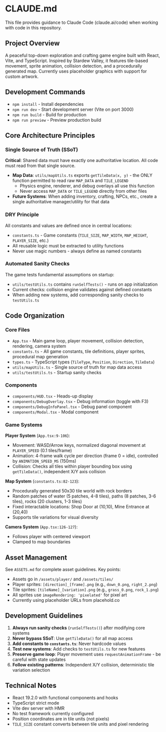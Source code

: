# CLAUDE.md

This file provides guidance to Claude Code (claude.ai/code) when working with code in this repository.

## Project Overview

A peaceful top-down exploration and crafting game engine built with React, Vite, and TypeScript. Inspired by Stardew Valley, it features tile-based movement, sprite animation, collision detection, and a procedurally generated map. Currently uses placeholder graphics with support for custom artwork.

## Development Commands

- `npm install` - Install dependencies
- `npm run dev` - Start development server (Vite on port 3000)
- `npm run build` - Build for production
- `npm run preview` - Preview production build

## Core Architecture Principles

### Single Source of Truth (SSoT)

**Critical**: Shared data must have exactly one authoritative location. All code must read from that single source.

- **Map Data**: `utils/mapUtils.ts` exports `getTileData(x, y)` - the ONLY function permitted to read raw `MAP_DATA` and `TILE_LEGEND`
  - Physics engine, renderer, and debug overlays all use this function
  - Never access `MAP_DATA` or `TILE_LEGEND` directly from other files
- **Future Systems**: When adding inventory, crafting, NPCs, etc., create a single authoritative manager/utility for that data

### DRY Principle

All constants and values are defined once in central locations:

- `constants.ts` - Game constants (`TILE_SIZE`, `MAP_WIDTH`, `MAP_HEIGHT`, `PLAYER_SIZE`, etc.)
- All reusable logic must be extracted to utility functions
- Never use magic numbers - always define as named constants

### Automated Sanity Checks

The game tests fundamental assumptions on startup:

- `utils/testUtils.ts` contains `runSelfTests()` - runs on app initialization
- Current checks: collision engine validates against defined constants
- When adding new systems, add corresponding sanity checks to `testUtils.ts`

## Code Organization

### Core Files

- `App.tsx` - Main game loop, player movement, collision detection, rendering, camera system
- `constants.ts` - All game constants, tile definitions, player sprites, procedural map generation
- `types.ts` - TypeScript types (`TileType`, `Position`, `Direction`, `TileData`)
- `utils/mapUtils.ts` - Single source of truth for map data access
- `utils/testUtils.ts` - Startup sanity checks

### Components

- `components/HUD.tsx` - Heads-up display
- `components/DebugOverlay.tsx` - Debug information (toggle with F3)
- `components/DebugInfoPanel.tsx` - Debug panel component
- `components/Modal.tsx` - Modal component

### Game Systems

**Player System** (`App.tsx:9-106`):
- Movement: WASD/Arrow keys, normalized diagonal movement at `PLAYER_SPEED` (0.1 tiles/frame)
- Animation: 4-frame walk cycle per direction (frame 0 = idle), controlled by `ANIMATION_SPEED_MS` (150ms)
- Collision: Checks all tiles within player bounding box using `getTileData()`, independent X/Y axis collision

**Map System** (`constants.ts:82-123`):
- Procedurally generated 50x30 tile world with rock borders
- Random patches of water (5 patches, 4-8 tiles), paths (8 patches, 3-6 tiles), rocks (20 clusters, 1-3 tiles)
- Fixed interactable locations: Shop Door at (10,10), Mine Entrance at (20,40)
- Supports tile variations for visual diversity

**Camera System** (`App.tsx:126-127`):
- Follows player with centered viewport
- Clamped to map boundaries

## Asset Management

See `ASSETS.md` for complete asset guidelines. Key points:

- Assets go in `/assets/player/` and `/assets/tiles/`
- Player sprites: `[direction]_[frame].png` (e.g., `down_0.png`, `right_2.png`)
- Tile sprites: `[tileName]_[variation].png` (e.g., `grass_0.png`, `rock_1.png`)
- All sprites use `imageRendering: 'pixelated'` for pixel art
- Currently using placeholder URLs from placehold.co

## Development Guidelines

1. **Always run sanity checks** (`runSelfTests()`) after modifying core systems
2. **Never bypass SSoT**: Use `getTileData()` for all map access
3. **Add constants to `constants.ts`**: Never hardcode values
4. **Test new systems**: Add checks to `testUtils.ts` for new features
5. **Preserve game loop**: Player movement uses `requestAnimationFrame` - be careful with state updates
6. **Follow existing patterns**: Independent X/Y collision, deterministic tile variation selection

## Technical Notes

- React 19.2.0 with functional components and hooks
- TypeScript strict mode
- Vite dev server with HMR
- No test framework currently configured
- Position coordinates are in tile units (not pixels)
- `TILE_SIZE` constant converts between tile units and pixel rendering
